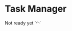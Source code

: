 # Task Manager

Not ready yet  ˙◠˙

[//]: # ([![Actions Status]&#40;https://github.com/tonyshh/python-project-52/workflows/hexlet-check/badge.svg&#41;]&#40;https://github.com/tonyshh/python-project-52/actions&#41;)

[//]: # ()
[//]: # (Task Manager is a task management system &#40;similar to [Redmine]&#40;http://www.redmine.org/&#41;&#41;. )

[//]: # (It allows you to set **tasks**, **assign performers** and **change their statuses**. )

[//]: # (**Registration** and **authentication** are required to work with the system.)

[//]: # ()
[//]: # ()
[//]: # (### Requirements)

[//]: # ()
[//]: # (- [python]&#40;https://www.python.org/&#41;, version 3.9 or higher)

[//]: # (- [poetry]&#40;https://python-poetry.org/docs/#installation&#41;, version 1.0.0 or higher)

[//]: # ()
[//]: # ()
[//]: # (by [**tonyshh**]&#40;https://github.com/tonyshh&#41;)
